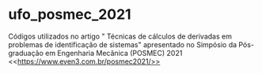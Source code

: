# ufo_posmec_2021
Códigos utilizados no artigo " Técnicas de cálculos de derivadas  em problemas de identificação de sistemas" apresentado no Simpósio da Pós-graduação em Engenharia Mecânica (POSMEC) 2021 &lt;&lt;https://www.even3.com.br/posmec2021/>>  

